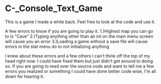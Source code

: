# C-_Console_Text_Game

This is a game I made a while back. Feel free to look at the code and use it.    

A few errors to know if you are going to play it. 
1.)Highest map you can go to is "Cave" 
2.)Typing anything other than an int on the main menu screen will cause you an error 
3.)Loading a game without a save file will cause errors in the stat menu do to not initializing anything  

I knew about these errors and a few others I can't think off the top of my head right now. I could have fixed them but just didn't get around to doing so. 
If you are going to read over the source code and want to tell me a few errors you realized or something I could have done better code wise, 
I'm all down for hearing it.
